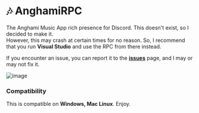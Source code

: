 # 🎶 AnghamiRPC
The Anghami Music App rich presence for Discord. This doesn't exist, so I decided to make it.\
However, this may crash at certain times for no reason. So, I recommend that you run **Visual Studio** and use the RPC from there instead.

If you encounter an issue, you can report it to the [**__issues__**](https://github.com/Pronner/AnghamiRPC/issues) page, and I may or may not fix it.

![image](https://user-images.githubusercontent.com/84229419/210231792-aaafecc6-7429-40c7-805f-fd0928601d4e.png)

### Compatibility
This is compatible on **Windows, Mac Linux**. Enjoy.
